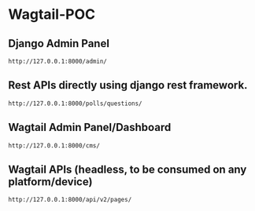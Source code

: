 # Wagtail-POC

## Django Admin Panel
```http://127.0.0.1:8000/admin/```

## Rest APIs directly using django rest framework.
```http://127.0.0.1:8000/polls/questions/```

## Wagtail Admin Panel/Dashboard
```http://127.0.0.1:8000/cms/```

## Wagtail APIs (headless, to be consumed on any platform/device)
```http://127.0.0.1:8000/api/v2/pages/```


